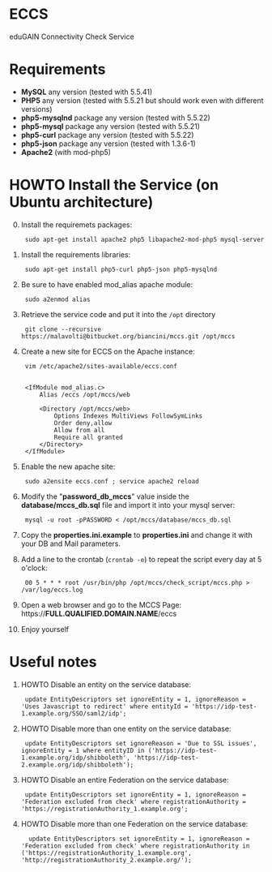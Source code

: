 # ECCS
eduGAIN Connectivity Check Service

# Requirements

- **MySQL** any version (tested with 5.5.41)
- **PHP5** any version (tested with 5.5.21 but should work even with different versions)
- **php5-mysqlnd** package any version (tested with 5.5.22)
- **php5-mysql** package any version (tested with 5.5.21)
- **php5-curl** package any version (tested with 5.5.22)
- **php5-json** package any version (tested with 1.3.6-1)
- **Apache2** (with mod-php5) 

# HOWTO Install the Service (on Ubuntu architecture)

0. Install the requiremets packages:

        sudo apt-get install apache2 php5 libapache2-mod-php5 mysql-server

1. Install the requirements libraries:
      
        sudo apt-get install php5-curl php5-json php5-mysqlnd

2. Be sure to have enabled mod_alias apache module: 

        sudo a2enmod alias

3. Retrieve the service code and put it into the `/opt` directory

        git clone --recursive https://malavolti@bitbucket.org/biancini/mccs.git /opt/mccs

4. Create a new site for ECCS on the Apache instance:

        vim /etc/apache2/sites-available/eccs.conf
   

        <IfModule mod_alias.c>
            Alias /eccs /opt/mccs/web

            <Directory /opt/mccs/web>
                Options Indexes MultiViews FollowSymLinks
                Order deny,allow
                Allow from all
                Require all granted
            </Directory>
        </IfModule>

5. Enable the new apache site:

        sudo a2ensite eccs.conf ; service apache2 reload

6. Modify the "**password_db_mccs**" value inside the **database/mccs_db.sql** file and import it into your mysql server:

        mysql -u root -pPASSWORD < /opt/mccs/database/mccs_db.sql

7. Copy the **properties.ini.example** to **properties.ini** and change it with your DB and Mail parameters.

8. Add a line to the crontab (`crontab -e`) to repeat the script every day at 5 o'clock:

        00 5 * * * root /usr/bin/php /opt/mccs/check_script/mccs.php > /var/log/eccs.log
   
9. Open a web browser and go to the MCCS Page: https://**FULL.QUALIFIED.DOMAIN.NAME**/eccs

10. Enjoy yourself


# Useful notes
1. HOWTO Disable an entity on the service database:

        update EntityDescriptors set ignoreEntity = 1, ignoreReason = 'Uses Javascript to redirect' where entityId = 'https://idp-test-1.example.org/SSO/saml2/idp';
        
2. HOWTO Disable more than one entity on the service database:

        update EntityDescriptors set ignoreReason = 'Due to SSL issues', ignoreEntity = 1 where entityID in ('https://idp-test-1.example.org/idp/shibboleth', 'https://idp-test-2.example.org/idp/shibboleth');
                    
3. HOWTO Disable an entire Federation on the service database:
      
        update EntityDescriptors set ignoreEntity = 1, ignoreReason = 'Federation excluded from check' where registrationAuthority = 'https://registrationAuthority_1.example.org';

4. HOWTO Disable more than one Federation on the service database:

         update EntityDescriptors set ignoreEntity = 1, ignoreReason = 'Federation excluded from check' where registrationAuthority in ('https://registrationAuthority_1.example.org', 'http://registrationAuthority_2.example.org/');

